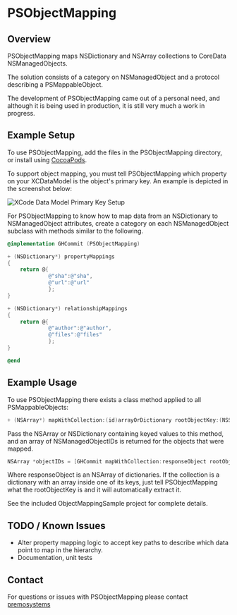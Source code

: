 # PSObjectMapping


## Overview

PSObjectMapping maps NSDictionary and NSArray collections to CoreData NSManagedObjects.

The solution consists of a category on NSManagedObject and a protocol describing a PSMappableObject.

The development of PSObjectMapping came out of a personal need, and although it is being used in production, it is still very much a work in progress.

## Example Setup

To use PSObjectMapping, add the files in the PSObjectMapping directory, or install using [CocoaPods](http://cocoapods.org/).

To support object mapping, you must tell PSObjectMapping which property on your XCDataModel is the object's primary key. An example is depicted in the screenshot below:

![XCode Data Model Primary Key Setup](https://raw.github.com/premosystems/PSObjectMapping/gh-pages/xcdatamodel-primary-key-screenshot.png)

For PSObjectMapping to know how to map data from an NSDictionary to NSManagedObject attributes, create a category on each NSManagedObject subclass with methods similar to the following.

```objective-c
@implementation GHCommit (PSObjectMapping)

+ (NSDictionary*) propertyMappings
{
    return @{
             @"sha":@"sha",
             @"url":@"url"
             };
}

+ (NSDictionary*) relationshipMappings
{
    return @{
             @"author":@"author",
             @"files":@"files"
             };
}

@end
```

## Example Usage

To use PSObjectMapping there exists a class method applied to all PSMappableObjects:

```objective-c
+ (NSArray*) mapWithCollection:(id)arrayOrDictionary rootObjectKey:(NSString*)rootObjectKey customObjectMappingBlock:(void (^)(NSDictionary *keyedValues, id object))customObjectMappingBlock mapRelationships:(BOOL)mapRelationships;
```

Pass the NSArray or NSDictionary containing keyed values to this method, and an array of NSManagedObjectIDs is returned for the objects that were mapped.

```objective-c
NSArray *objectIDs = [GHCommit mapWithCollection:responseObject rootObjectKey:nil customObjectMappingBlock:nil mapRelationships:YES];
```

Where responseObject is an NSArray of dictionaries. If the collection is a dictionary with an array inside one of its keys, just tell PSObjectMapping what the rootObjectKey is and it will automatically extract it.

See the included ObjectMappingSample project for complete details.

## TODO / Known Issues

* Alter property mapping logic to accept key paths to describe which data point to map in the hierarchy.
* Documentation, unit tests

## Contact

For questions or issues with PSObjectMapping please contact [premosystems](https://github.com/premosystems)


